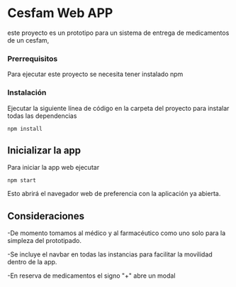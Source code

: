 

# Cesfam Web APP

este proyecto es un prototipo para un sistema de entrega de medicamentos de un cesfam,

### Prerrequisitos

Para ejecutar este proyecto se necesita tener instalado npm


### Instalación

Ejecutar la siguiente línea de código en la carpeta del proyecto para instalar todas las dependencias

```
npm install
```


## Inicializar la app

Para iniciar la app web ejecutar

```
npm start
```
Esto abrirá el navegador web de preferencia con la aplicación ya abierta.

## Consideraciones

-De momento tomamos al médico y al farmacéutico como uno solo para la simpleza del prototipado.

-Se incluye el navbar en todas las instancias para facilitar la movilidad dentro de la app.

-En reserva de medicamentos el signo "+" abre un modal
